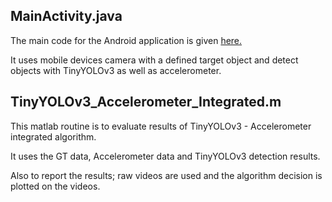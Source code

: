 ## MainActivity.java

The main code for the Android application is given [here.](https://github.com/msprITU/MobileTracking/blob/master/sezai-source/MainActivity.java)

It uses mobile devices camera with a defined target object and detect objects with TinyYOLOv3 as well as accelerometer. 

## TinyYOLOv3_Accelerometer_Integrated.m

This matlab routine is to evaluate results of TinyYOLOv3 - Accelerometer integrated algorithm. 

It uses the GT data, Accelerometer data and TinyYOLOv3 detection results. 

Also to report the results; raw videos are used and the algorithm decision is plotted on the videos.
